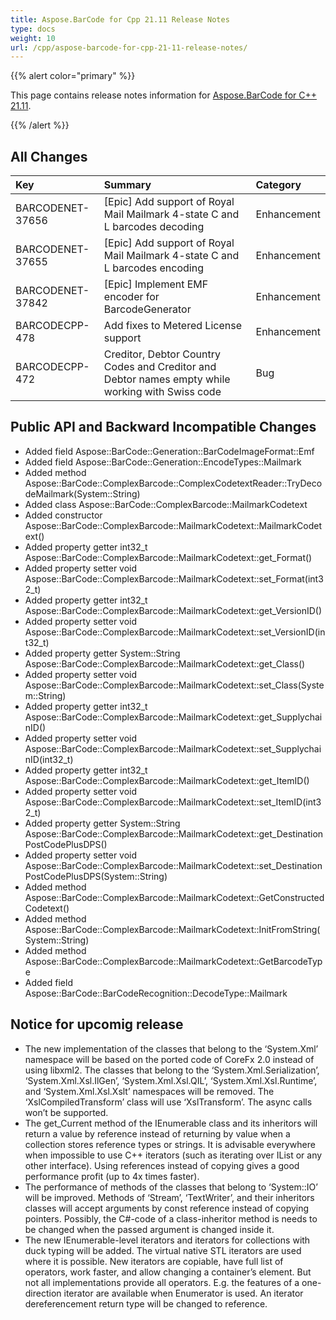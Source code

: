```yaml
---
title: Aspose.BarCode for Cpp 21.11 Release Notes
type: docs
weight: 10
url: /cpp/aspose-barcode-for-cpp-21-11-release-notes/
---
```


{{% alert color="primary" %}} 

This page contains release notes information for [Aspose.BarCode for C++ 21.11](https://releases.aspose.com/barcode/cpp/new-releases/aspose.barcode-for-c---21.11/).

{{% /alert %}} 
## **All Changes**

|**Key**|**Summary**|**Category**|
| :- | :- | :- |
|BARCODENET-37656|[Epic] Add support of Royal Mail Mailmark 4-state C and L barcodes decoding|Enhancement|
|BARCODENET-37655|[Epic] Add support of Royal Mail Mailmark 4-state C and L barcodes encoding|Enhancement|
|BARCODENET-37842|[Epic] Implement EMF encoder for BarcodeGenerator|Enhancement|
|BARCODECPP-478|Add fixes to Metered License support|Enhancement|
|BARCODECPP-472|Creditor, Debtor Country Codes and Creditor and Debtor names empty while working with Swiss code|Bug|

## **Public API and Backward Incompatible Changes**

- Added field Aspose::BarCode::Generation::BarCodeImageFormat::Emf
- Added field Aspose::BarCode::Generation::EncodeTypes::Mailmark
- Added method Aspose::BarCode::ComplexBarcode::ComplexCodetextReader::TryDecodeMailmark(System::String)
- Added class Aspose::BarCode::ComplexBarcode::MailmarkCodetext
- Added constructor Aspose::BarCode::ComplexBarcode::MailmarkCodetext::MailmarkCodetext()
- Added property getter int32_t Aspose::BarCode::ComplexBarcode::MailmarkCodetext::get_Format()
- Added property setter void Aspose::BarCode::ComplexBarcode::MailmarkCodetext::set_Format(int32_t)
- Added property getter int32_t Aspose::BarCode::ComplexBarcode::MailmarkCodetext::get_VersionID()
- Added property setter void Aspose::BarCode::ComplexBarcode::MailmarkCodetext::set_VersionID(int32_t)
- Added property getter System::String Aspose::BarCode::ComplexBarcode::MailmarkCodetext::get_Class()
- Added property setter void Aspose::BarCode::ComplexBarcode::MailmarkCodetext::set_Class(System::String)
- Added property getter int32_t Aspose::BarCode::ComplexBarcode::MailmarkCodetext::get_SupplychainID()
- Added property setter void Aspose::BarCode::ComplexBarcode::MailmarkCodetext::set_SupplychainID(int32_t)
- Added property getter int32_t Aspose::BarCode::ComplexBarcode::MailmarkCodetext::get_ItemID()
- Added property setter void Aspose::BarCode::ComplexBarcode::MailmarkCodetext::set_ItemID(int32_t)
- Added property getter System::String Aspose::BarCode::ComplexBarcode::MailmarkCodetext::get_DestinationPostCodePlusDPS()
- Added property setter void Aspose::BarCode::ComplexBarcode::MailmarkCodetext::set_DestinationPostCodePlusDPS(System::String)
- Added method Aspose::BarCode::ComplexBarcode::MailmarkCodetext::GetConstructedCodetext()
- Added method Aspose::BarCode::ComplexBarcode::MailmarkCodetext::InitFromString(System::String)
- Added method Aspose::BarCode::ComplexBarcode::MailmarkCodetext::GetBarcodeType
- Added field Aspose::BarCode::BarCodeRecognition::DecodeType::Mailmark

## **Notice for upcomig release**

- The new implementation of the classes that belong to the ‘System.Xml’ namespace will be based on the ported code of CoreFx 2.0 instead of using libxml2. The classes that belong to the ‘System.Xml.Serialization’, ‘System.Xml.Xsl.IlGen’, ‘System.Xml.Xsl.QIL’, ‘System.Xml.Xsl.Runtime’, and ‘System.Xml.Xsl.Xslt’ namespaces will be removed. The ‘XslCompiledTransform’ class will use ‘XslTransform’. The async calls won’t be supported.
- The get_Current method of the IEnumerable class and its inheritors will return a value by reference instead of returning by value when a collection stores reference types or strings. It is advisable everywhere when impossible to use C++ iterators (such as iterating over IList or any other interface). Using references instead of copying gives a good performance profit (up to 4x times faster).
- The performance of methods of the classes that belong to ‘System::IO’ will be improved. Methods of ‘Stream’, ‘TextWriter’, and their inheritors classes will accept arguments by const reference instead of copying pointers. Possibly, the C#-code of a class-inheritor method is needs to be changed when the passed argument is changed inside it.
- The new IEnumerable-level iterators and iterators for collections with duck typing will be added. The virtual native STL iterators are used where it is possible. New iterators are copiable, have full list of operators, work faster, and allow changing a container’s element. But not all implementations provide all operators. E.g. the features of a one-direction iterator are available when Enumerator is used. An iterator dereferencement return type will be changed to reference.